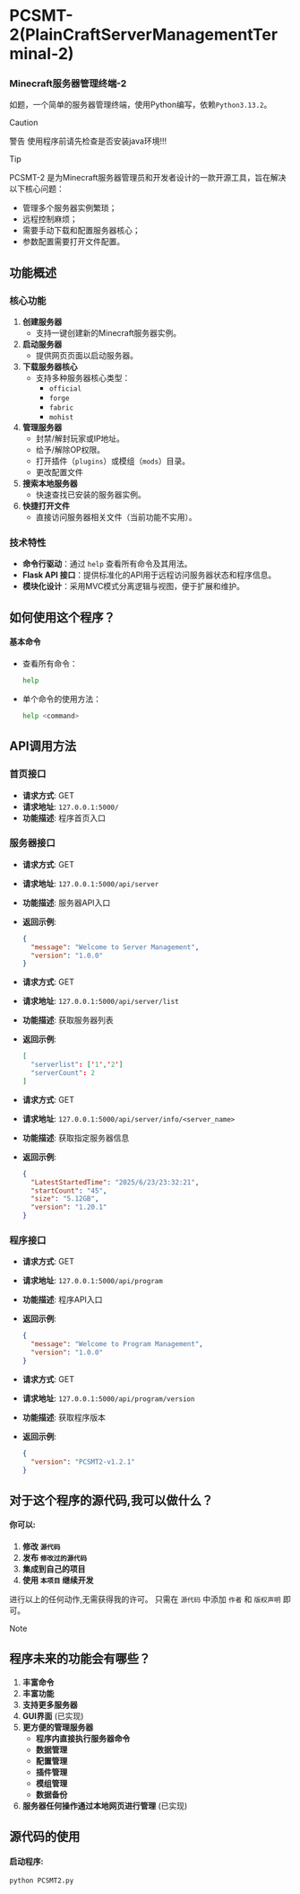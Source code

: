 # PCSMT-2(PlainCraftServerManagementTerminal-2)
### Minecraft服务器管理终端-2

如题，一个简单的服务器管理终端，使用Python编写，依赖`Python3.13.2`。
> [!CAUTION]
> 警告 使用程序前请先检查是否安装java环境!!!

> [!TIP]
> PCSMT-2 是为Minecraft服务器管理员和开发者设计的一款开源工具，旨在解决以下核心问题：
> - 管理多个服务器实例繁琐；
> - 远程控制麻烦；
> - 需要手动下载和配置服务器核心；
> - 参数配置需要打开文件配置。

## 功能概述
### 核心功能
1. **创建服务器**
   - 支持一键创建新的Minecraft服务器实例。
2. **启动服务器**
   - 提供网页页面以启动服务器。
3. **下载服务器核心**
   - 支持多种服务器核心类型：
     * `official`
     * `forge`
     * `fabric`
     * `mohist`
4. **管理服务器**
   - 封禁/解封玩家或IP地址。
   - 给予/解除OP权限。
   - 打开插件（`plugins`）或模组（`mods`）目录。
   - 更改配置文件
5. **搜索本地服务器**
   - 快速查找已安装的服务器实例。
6. **快捷打开文件**
   - 直接访问服务器相关文件（当前功能不实用）。

### 技术特性
- **命令行驱动**：通过 `help` 查看所有命令及其用法。
- **Flask API 接口**：提供标准化的API用于远程访问服务器状态和程序信息。
- **模块化设计**：采用MVC模式分离逻辑与视图，便于扩展和维护。

## 如何使用这个程序？
#### 基本命令
- 查看所有命令：
  ```bash
  help
  ```
- 单个命令的使用方法：
  ```bash
  help <command>
  ```

## API调用方法

### 首页接口
- **请求方式**: GET
- **请求地址**: `127.0.0.1:5000/`
- **功能描述**: 程序首页入口

### 服务器接口
- **请求方式**: GET
- **请求地址**: `127.0.0.1:5000/api/server`
- **功能描述**: 服务器API入口
- **返回示例**:
  ```json
  {
    "message": "Welcome to Server Management",
    "version": "1.0.0"
  }
  ```

- **请求方式**: GET
- **请求地址**: `127.0.0.1:5000/api/server/list`
- **功能描述**: 获取服务器列表
- **返回示例**:
  ```json
  [
    "serverlist": ['1','2']
    "serverCount": 2
  ]
  ```

- **请求方式**: GET
- **请求地址**: `127.0.0.1:5000/api/server/info/<server_name>`
- **功能描述**: 获取指定服务器信息
- **返回示例**:
  ```json
  {
    "LatestStartedTime": "2025/6/23/23:32:21",
    "startCount": "45",
    "size": "5.12GB",
    "version": "1.20.1"
  }
  ```

### 程序接口
- **请求方式**: GET
- **请求地址**: `127.0.0.1:5000/api/program`
- **功能描述**: 程序API入口
- **返回示例**:
  ```json
  {
    "message": "Welcome to Program Management",
    "version": "1.0.0"
  }
  ```

- **请求方式**: GET
- **请求地址**: `127.0.0.1:5000/api/program/version`
- **功能描述**: 获取程序版本
- **返回示例**:
  ```json
  {
    "version": "PCSMT2-v1.2.1"
  }
  ```

## 对于这个程序的源代码,我可以做什么？
#### 你可以:
1. __修改 `源代码`__
2. __发布 `修改过的源代码`__
3. __集成到自己的项目__
4. __使用 `本项目` 继续开发__

进行以上的任何动作,无需获得我的许可。
只需在 `源代码` 中添加 `作者` 和 `版权声明` 即可。

> [!NOTE]
> ## 程序未来的功能会有哪些？
> 1. __丰富命令__
> 2. __丰富功能__
> 4. __支持更多服务器__
> 5. __GUI界面__ (已实现)
> 6. __更方便的管理服务器__
>     * __程序内直接执行服务器命令__
>     * __数据管理__
>     * __配置管理__
>     * __插件管理__
>     * __模组管理__
>     * __数据备份__
> 7. __服务器任何操作通过本地网页进行管理__ (已实现)

## 源代码的使用
#### 启动程序:
```bash
python PCSMT2.py
```
